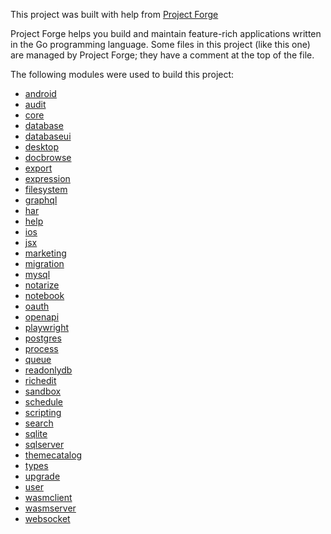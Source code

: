 <!--- Content managed by Project Forge, see [projectforge.md] for details. -->
This project was built with help from [Project Forge](https://projectforge.dev)

Project Forge helps you build and maintain feature-rich applications written in the Go programming language. 
Some files in this project (like this one) are managed by Project Forge; they have a comment at the top of the file.

The following modules were used to build this project:

- [android](./doc/module/android.md)
- [audit](./doc/module/audit.md)
- [core](./doc/module/core.md)
- [database](./doc/module/database.md)
- [databaseui](./doc/module/databaseui.md)
- [desktop](./doc/module/desktop.md)
- [docbrowse](./doc/module/docbrowse.md)
- [export](./doc/module/export.md)
- [expression](./doc/module/expression.md)
- [filesystem](./doc/module/filesystem.md)
- [graphql](./doc/module/graphql.md)
- [har](./doc/module/har.md)
- [help](./doc/module/help.md)
- [ios](./doc/module/ios.md)
- [jsx](./doc/module/jsx.md)
- [marketing](./doc/module/marketing.md)
- [migration](./doc/module/migration.md)
- [mysql](./doc/module/mysql.md)
- [notarize](./doc/module/notarize.md)
- [notebook](./doc/module/notebook.md)
- [oauth](./doc/module/oauth.md)
- [openapi](./doc/module/openapi.md)
- [playwright](./doc/module/playwright.md)
- [postgres](./doc/module/postgres.md)
- [process](./doc/module/process.md)
- [queue](./doc/module/queue.md)
- [readonlydb](./doc/module/readonlydb.md)
- [richedit](./doc/module/richedit.md)
- [sandbox](./doc/module/sandbox.md)
- [schedule](./doc/module/schedule.md)
- [scripting](./doc/module/scripting.md)
- [search](./doc/module/search.md)
- [sqlite](./doc/module/sqlite.md)
- [sqlserver](./doc/module/sqlserver.md)
- [themecatalog](./doc/module/themecatalog.md)
- [types](./doc/module/types.md)
- [upgrade](./doc/module/upgrade.md)
- [user](./doc/module/user.md)
- [wasmclient](./doc/module/wasmclient.md)
- [wasmserver](./doc/module/wasmserver.md)
- [websocket](./doc/module/websocket.md)
